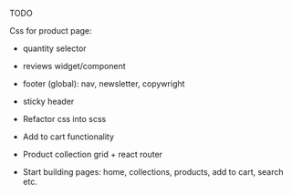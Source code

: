 TODO

Css for product page:
- quantity selector
- reviews widget/component
- footer (global): nav, newsletter, copywright
- sticky header

- Refactor css into scss
- Add to cart functionality
- Product collection grid + react router
- Start building pages: home, collections, products, add to cart, search etc.
